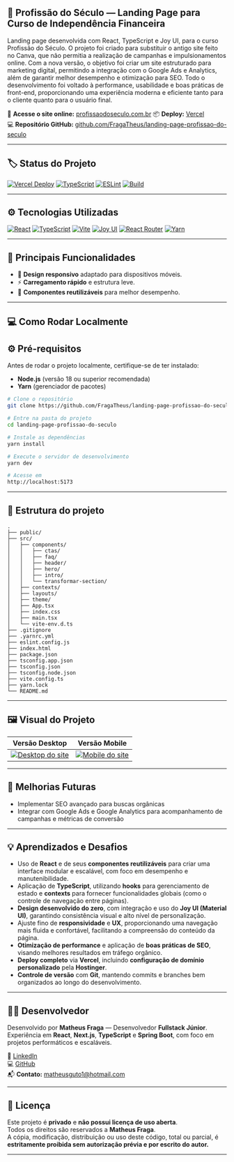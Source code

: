 ## 🚀 Profissão do Século — Landing Page para Curso de Independência Financeira

Landing page desenvolvida com React, TypeScript e Joy UI, para o curso Profissão do Século.
O projeto foi criado para substituir o antigo site feito no Canva, que não permitia a realização de campanhas e impulsionamentos online. Com a nova versão, o objetivo foi criar um site estruturado para marketing digital, permitindo a integração com o Google Ads e Analytics, além de garantir melhor desempenho e otimização para SEO.
Todo o desenvolvimento foi voltado à performance, usabilidade e boas práticas de front-end, proporcionando uma experiência moderna e eficiente tanto para o cliente quanto para o usuário final.

🔗 **Acesse o site online:** [profissaodoseculo.com.br](https://www.profissaodoseculo.com.br/)
📦 **Deploy:** [Vercel](https://vercel.com)  
💻 **Repositório GitHub:** [github.com/FragaTheus/landing-page-profissao-do-seculo](https://github.com/FragaTheus/landing-page-profissao-do-seculo)

---

## 🏷️ Status do Projeto

[![Vercel Deploy](https://img.shields.io/badge/Vercel-Deploy-brightgreen?style=for-the-badge&logo=vercel&logoColor=white)](https://vercel.com)
[![TypeScript](https://img.shields.io/badge/TypeScript-3178C6?style=for-the-badge&logo=typescript&logoColor=white)](https://www.typescriptlang.org/)
[![ESLint](https://img.shields.io/badge/ESLint-4B32C3?style=for-the-badge&logo=eslint&logoColor=white)](https://eslint.org/)
[![Build](https://img.shields.io/badge/Build-Passing-brightgreen?style=for-the-badge)](https://github.com/FragaTheus/landing-page-profissao-do-seculo/actions)

---

## ⚙️ Tecnologias Utilizadas

[![React](https://img.shields.io/badge/React-20232A?style=for-the-badge&logo=react&logoColor=61DAFB)](https://reactjs.org/)
[![TypeScript](https://img.shields.io/badge/TypeScript-3178C6?style=for-the-badge&logo=typescript&logoColor=white)](https://www.typescriptlang.org/)
[![Vite](https://img.shields.io/badge/Vite-646CFF?style=for-the-badge&logo=vite&logoColor=FFD62E)](https://vitejs.dev/)
[![Joy UI](https://img.shields.io/badge/Joy%20UI-007FFF?style=for-the-badge&logo=mui&logoColor=white)](https://mui.com/joy-ui/)
[![React Router](https://img.shields.io/badge/React_Router-CA4245?style=for-the-badge&logo=react-router&logoColor=white)](https://reactrouter.com/)
[![Yarn](https://img.shields.io/badge/Yarn-2C8EBB?style=for-the-badge&logo=yarn&logoColor=white)](https://yarnpkg.com/)

---

## 🧠 Principais Funcionalidades

- 📱 **Design responsivo** adaptado para dispositivos móveis.  
- ⚡ **Carregamento rápido** e estrutura leve.
- 🧩 **Componentes reutilizáveis** para melhor desempenho.   

---

## 💻 Como Rodar Localmente

## ⚙️ Pré-requisitos

Antes de rodar o projeto localmente, certifique-se de ter instalado:

- **Node.js** (versão 18 ou superior recomendada)  
- **Yarn** (gerenciador de pacotes)

```bash
# Clone o repositório
git clone https://github.com/FragaTheus/landing-page-profissao-do-seculo.git](https://github.com/FragaTheus/landing-page-profissao-do-futuro.git

# Entre na pasta do projeto
cd landing-page-profissao-do-seculo

# Instale as dependências
yarn install

# Execute o servidor de desenvolvimento
yarn dev

# Acesse em
http://localhost:5173
```
---

## 📁 Estrutura do projeto
```
.
├── public/
├── src/
│   ├── components/
│   │   ├── ctas/
│   │   ├── faq/
│   │   ├── header/
│   │   ├── hero/
│   │   ├── intro/
│   │   └── transformar-section/
│   ├── contexts/
│   ├── layouts/
│   ├── theme/
│   ├── App.tsx
│   ├── index.css
│   ├── main.tsx
│   └── vite-env.d.ts
├── .gitignore
├── .yarnrc.yml
├── eslint.config.js
├── index.html
├── package.json
├── tsconfig.app.json
├── tsconfig.json
├── tsconfig.node.json
├── vite.config.ts
├── yarn.lock
└── README.md
```

---

## 🖼️ Visual do Projeto 

| Versão Desktop                           | Versão Mobile                          |
| ---------------------------------------- | -------------------------------------- |
| [![Desktop do site](https://github.com/user-attachments/assets/36799dae-9205-4055-804a-0e1e6659ed4c)](https://github.com/user-attachments/assets/36799dae-9205-4055-804a-0e1e6659ed4c) | [![Mobile do site](https://github.com/user-attachments/assets/db443025-f947-4504-88d4-42c382ae71b9)](https://github.com/user-attachments/assets/db443025-f947-4504-88d4-42c382ae71b9) |

---

## 🚀 Melhorias Futuras 

- Implementar SEO avançado para buscas orgânicas
- Integrar com Google Ads e Google Analytics para acompanhamento de campanhas e métricas de conversão

---

## 💡 Aprendizados e Desafios

- Uso de **React** e de seus **componentes reutilizáveis** para criar uma interface modular e escalável, com foco em desempenho e manutenibilidade.  
- Aplicação de **TypeScript**, utilizando **hooks** para gerenciamento de estado e **contexts** para fornecer funcionalidades globais (como o controle de navegação entre páginas).  
- **Design desenvolvido do zero**, com integração e uso do **Joy UI (Material UI)**, garantindo consistência visual e alto nível de personalização.  
- Ajuste fino de **responsividade** e **UX**, proporcionando uma navegação mais fluida e confortável, facilitando a compreensão do conteúdo da página.  
- **Otimização de performance** e aplicação de **boas práticas de SEO**, visando melhores resultados em tráfego orgânico.  
- **Deploy completo** via **Vercel**, incluindo **configuração de domínio personalizado** pela **Hostinger**.  
- **Controle de versão** com **Git**, mantendo commits e branches bem organizados ao longo do desenvolvimento.

---

## 👨‍💻 Desenvolvedor

Desenvolvido por **Matheus Fraga** — Desenvolvedor **Fullstack Júnior**.  
Experiência em **React**, **Next.js**, **TypeScript** e **Spring Boot**, com foco em projetos performáticos e escaláveis.

🔗 [LinkedIn](https://www.linkedin.com/in/matheusfraga/)  
💻 [GitHub](https://github.com/FragaTheus)  
📬 **Contato:** [matheusguto1@hotmail.com](mailto:matheusguto1@hotmail.com)

---

## 🪪 Licença

Este projeto é **privado** e **não possui licença de uso aberta**.  
Todos os direitos são reservados a **Matheus Fraga**.  
A cópia, modificação, distribuição ou uso deste código, total ou parcial, é **estritamente proibida sem autorização prévia e por escrito do autor.**

---
